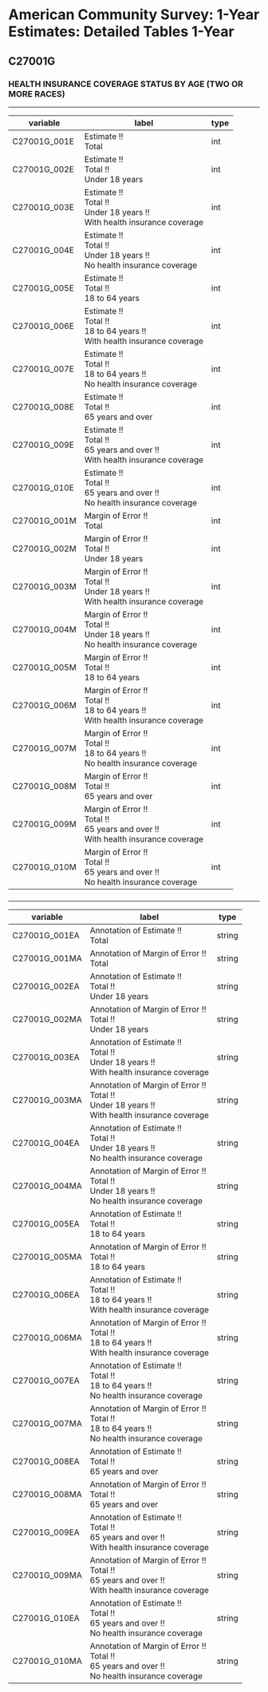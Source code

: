 # American Community Survey: 1-Year Estimates: Detailed Tables 1-Year

## C27001G

### HEALTH INSURANCE COVERAGE STATUS BY AGE (TWO OR MORE RACES)

___

| variable | label | type |
| ----- | ----- | ----- |
| C27001G_001E | Estimate !!<br>Total | int |
| C27001G_002E | Estimate !!<br>Total !!<br>Under 18 years | int |
| C27001G_003E | Estimate !!<br>Total !!<br>Under 18 years !!<br>With health insurance coverage | int |
| C27001G_004E | Estimate !!<br>Total !!<br>Under 18 years !!<br>No health insurance coverage | int |
| C27001G_005E | Estimate !!<br>Total !!<br>18 to 64 years | int |
| C27001G_006E | Estimate !!<br>Total !!<br>18 to 64 years !!<br>With health insurance coverage | int |
| C27001G_007E | Estimate !!<br>Total !!<br>18 to 64 years !!<br>No health insurance coverage | int |
| C27001G_008E | Estimate !!<br>Total !!<br>65 years and over | int |
| C27001G_009E | Estimate !!<br>Total !!<br>65 years and over !!<br>With health insurance coverage | int |
| C27001G_010E | Estimate !!<br>Total !!<br>65 years and over !!<br>No health insurance coverage | int |
| C27001G_001M | Margin of Error !!<br>Total | int |
| C27001G_002M | Margin of Error !!<br>Total !!<br>Under 18 years | int |
| C27001G_003M | Margin of Error !!<br>Total !!<br>Under 18 years !!<br>With health insurance coverage | int |
| C27001G_004M | Margin of Error !!<br>Total !!<br>Under 18 years !!<br>No health insurance coverage | int |
| C27001G_005M | Margin of Error !!<br>Total !!<br>18 to 64 years | int |
| C27001G_006M | Margin of Error !!<br>Total !!<br>18 to 64 years !!<br>With health insurance coverage | int |
| C27001G_007M | Margin of Error !!<br>Total !!<br>18 to 64 years !!<br>No health insurance coverage | int |
| C27001G_008M | Margin of Error !!<br>Total !!<br>65 years and over | int |
| C27001G_009M | Margin of Error !!<br>Total !!<br>65 years and over !!<br>With health insurance coverage | int |
| C27001G_010M | Margin of Error !!<br>Total !!<br>65 years and over !!<br>No health insurance coverage | int |
### 

___

| variable | label | type |
| ----- | ----- | ----- |
| C27001G_001EA | Annotation of Estimate !!<br>Total | string |
| C27001G_001MA | Annotation of Margin of Error !!<br>Total | string |
| C27001G_002EA | Annotation of Estimate !!<br>Total !!<br>Under 18 years | string |
| C27001G_002MA | Annotation of Margin of Error !!<br>Total !!<br>Under 18 years | string |
| C27001G_003EA | Annotation of Estimate !!<br>Total !!<br>Under 18 years !!<br>With health insurance coverage | string |
| C27001G_003MA | Annotation of Margin of Error !!<br>Total !!<br>Under 18 years !!<br>With health insurance coverage | string |
| C27001G_004EA | Annotation of Estimate !!<br>Total !!<br>Under 18 years !!<br>No health insurance coverage | string |
| C27001G_004MA | Annotation of Margin of Error !!<br>Total !!<br>Under 18 years !!<br>No health insurance coverage | string |
| C27001G_005EA | Annotation of Estimate !!<br>Total !!<br>18 to 64 years | string |
| C27001G_005MA | Annotation of Margin of Error !!<br>Total !!<br>18 to 64 years | string |
| C27001G_006EA | Annotation of Estimate !!<br>Total !!<br>18 to 64 years !!<br>With health insurance coverage | string |
| C27001G_006MA | Annotation of Margin of Error !!<br>Total !!<br>18 to 64 years !!<br>With health insurance coverage | string |
| C27001G_007EA | Annotation of Estimate !!<br>Total !!<br>18 to 64 years !!<br>No health insurance coverage | string |
| C27001G_007MA | Annotation of Margin of Error !!<br>Total !!<br>18 to 64 years !!<br>No health insurance coverage | string |
| C27001G_008EA | Annotation of Estimate !!<br>Total !!<br>65 years and over | string |
| C27001G_008MA | Annotation of Margin of Error !!<br>Total !!<br>65 years and over | string |
| C27001G_009EA | Annotation of Estimate !!<br>Total !!<br>65 years and over !!<br>With health insurance coverage | string |
| C27001G_009MA | Annotation of Margin of Error !!<br>Total !!<br>65 years and over !!<br>With health insurance coverage | string |
| C27001G_010EA | Annotation of Estimate !!<br>Total !!<br>65 years and over !!<br>No health insurance coverage | string |
| C27001G_010MA | Annotation of Margin of Error !!<br>Total !!<br>65 years and over !!<br>No health insurance coverage | string |

